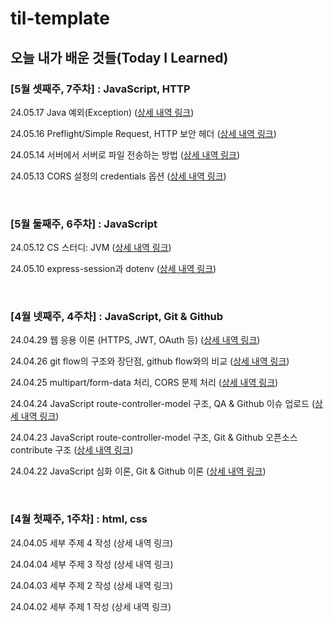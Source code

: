 # til-template

## 오늘 내가 배운 것들(Today I Learned)

### [5월 셋째주, 7주차] : JavaScript, HTTP

24.05.17 Java 예외(Exception) ([상세 내역 링크](https://github.com/100-hours-a-week/kevin.yu-til/blob/main/May/2024-05-17.md))

24.05.16 Preflight/Simple Request, HTTP 보안 헤더 ([상세 내역 링크](https://github.com/100-hours-a-week/kevin.yu-til/blob/main/May/2024-05-16.md))

24.05.14 서버에서 서버로 파일 전송하는 방법 ([상세 내역 링크](https://github.com/100-hours-a-week/kevin.yu-til/blob/main/May/2024-05-14.md)) 

24.05.13 CORS 설정의 credentials 옵션 ([상세 내역 링크](https://github.com/100-hours-a-week/kevin.yu-til/blob/main/May/2024-05-13.md)) 

<br />

### [5월 둘째주, 6주차] : JavaScript

24.05.12 CS 스터디: JVM ([상세 내역 링크](https://github.com/100-hours-a-week/kevin.yu-til/blob/main/May/2024-05-12.md))

24.05.10 express-session과 dotenv ([상세 내역 링크](https://github.com/100-hours-a-week/kevin.yu-til/blob/main/May/2024-05-10.md))

<br />

### [4월 넷째주, 4주차] : JavaScript, Git & Github

24.04.29 웹 응용 이론 (HTTPS, JWT, OAuth 등) ([상세 내역 링크](https://github.com/100-hours-a-week/kevin.yu-til/blob/main/Apr/2024-04-29.md))

24.04.26 git flow의 구조와 장단점, github flow와의 비교 ([상세 내역 링크](https://github.com/100-hours-a-week/kevin.yu-til/blob/main/Apr/2024-04-26.md))

24.04.25 multipart/form-data 처리, CORS 문제 처리 ([상세 내역 링크](https://github.com/100-hours-a-week/kevin.yu-til/blob/main/Apr/2024-04-25.md))

24.04.24 JavaScript route-controller-model 구조, QA & Github 이슈 업로드 ([상세 내역 링크](https://github.com/100-hours-a-week/kevin.yu-til/blob/main/Apr/2024-04-24.md))

24.04.23 JavaScript route-controller-model 구조, Git & Github 오픈소스 contribute 구조 ([상세 내역 링크](https://github.com/100-hours-a-week/kevin.yu-til/blob/main/Apr/2024-04-23.md))

24.04.22 JavaScript 심화 이론, Git & Github 이론 ([상세 내역 링크](https://github.com/100-hours-a-week/kevin.yu-til/blob/main/Apr/2024-04-22.md))

<br />

### [4월 첫째주, 1주차] : html, css

24.04.05 세부 주제 4 작성 (상세 내역 링크)

24.04.04 세부 주제 3 작성 (상세 내역 링크)

24.04.03 세부 주제 2 작성 (상세 내역 링크)

24.04.02 세부 주제 1 작성 (상세 내역 링크)
